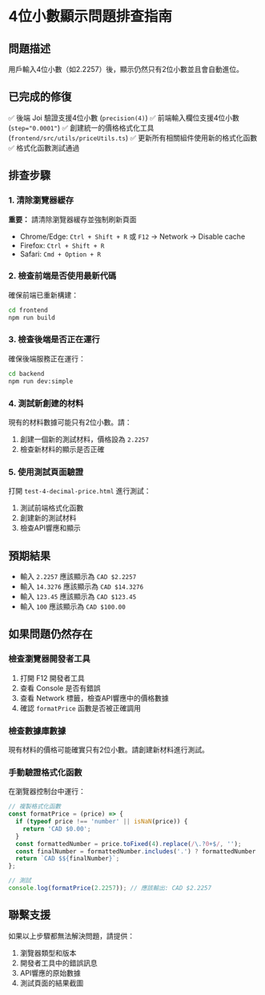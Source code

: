 # 4位小數顯示問題排查指南

## 問題描述
用戶輸入4位小數（如2.2257）後，顯示仍然只有2位小數並且會自動進位。

## 已完成的修復
✅ 後端 Joi 驗證支援4位小數 (`precision(4)`)
✅ 前端輸入欄位支援4位小數 (`step="0.0001"`)
✅ 創建統一的價格格式化工具 (`frontend/src/utils/priceUtils.ts`)
✅ 更新所有相關組件使用新的格式化函數
✅ 格式化函數測試通過

## 排查步驟

### 1. 清除瀏覽器緩存
**重要：** 請清除瀏覽器緩存並強制刷新頁面
- Chrome/Edge: `Ctrl + Shift + R` 或 `F12` -> Network -> Disable cache
- Firefox: `Ctrl + Shift + R`
- Safari: `Cmd + Option + R`

### 2. 檢查前端是否使用最新代碼
確保前端已重新構建：
```bash
cd frontend
npm run build
```

### 3. 檢查後端是否正在運行
確保後端服務正在運行：
```bash
cd backend
npm run dev:simple
```

### 4. 測試新創建的材料
現有的材料數據可能只有2位小數。請：
1. 創建一個新的測試材料，價格設為 `2.2257`
2. 檢查新材料的顯示是否正確

### 5. 使用測試頁面驗證
打開 `test-4-decimal-price.html` 進行測試：
1. 測試前端格式化函數
2. 創建新的測試材料
3. 檢查API響應和顯示

## 預期結果
- 輸入 `2.2257` 應該顯示為 `CAD $2.2257`
- 輸入 `14.3276` 應該顯示為 `CAD $14.3276`
- 輸入 `123.45` 應該顯示為 `CAD $123.45`
- 輸入 `100` 應該顯示為 `CAD $100.00`

## 如果問題仍然存在

### 檢查瀏覽器開發者工具
1. 打開 F12 開發者工具
2. 查看 Console 是否有錯誤
3. 查看 Network 標籤，檢查API響應中的價格數據
4. 確認 `formatPrice` 函數是否被正確調用

### 檢查數據庫數據
現有材料的價格可能確實只有2位小數。請創建新材料進行測試。

### 手動驗證格式化函數
在瀏覽器控制台中運行：
```javascript
// 複製格式化函數
const formatPrice = (price) => {
  if (typeof price !== 'number' || isNaN(price)) {
    return 'CAD $0.00';
  }
  const formattedNumber = price.toFixed(4).replace(/\.?0+$/, '');
  const finalNumber = formattedNumber.includes('.') ? formattedNumber : `${formattedNumber}.00`;
  return `CAD $${finalNumber}`;
};

// 測試
console.log(formatPrice(2.2257)); // 應該輸出: CAD $2.2257
```

## 聯繫支援
如果以上步驟都無法解決問題，請提供：
1. 瀏覽器類型和版本
2. 開發者工具中的錯誤訊息
3. API響應的原始數據
4. 測試頁面的結果截圖